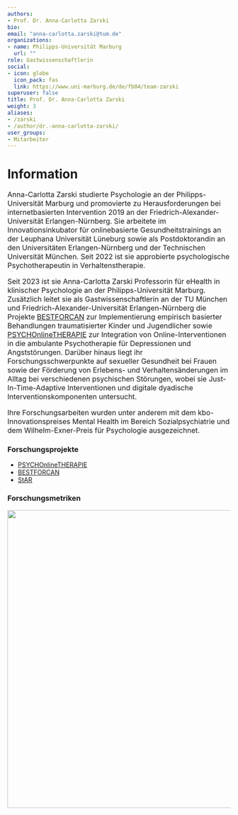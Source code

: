 ```yaml
---
authors:
- Prof. Dr. Anna-Carlotta Zarski
bio:
email: "anna-carlotta.zarski@tum.de"
organizations:
- name: Philipps-Universität Marburg
  url: ""
role: Gastwissenschaftlerin
social:
- icon: globe
  icon_pack: fas
  link: https://www.uni-marburg.de/de/fb04/team-zarski
superuser: false
title: Prof. Dr. Anna-Carlotta Zarski
weight: 3
aliases:
- /zarski
- /author/dr.-anna-carlotta-zarski/
user_groups:
- Mitarbeiter
---
```


# Information

<font size="3">
 
Anna-Carlotta Zarski studierte Psychologie an der Philipps-Universität Marburg und promovierte zu Herausforderungen bei internetbasierten Intervention 2019 an der Friedrich-Alexander-Universität Erlangen-Nürnberg. Sie arbeitete im Innovationsinkubator für onlinebasierte Gesundheitstrainings an der Leuphana Universität Lüneburg sowie als Postdoktorandin an den Universitäten Erlangen-Nürnberg und der Technischen Universität München. Seit 2022 ist sie approbierte psychologische Psychotherapeutin in Verhaltenstherapie. 

Seit 2023 ist sie Anna-Carlotta Zarski Professorin für eHealth in klinischer Psychologie an der Philipps-Universität Marburg. Zusätzlich leitet sie als Gastwissenschaftlerin an der TU München und Friedrich-Alexander-Universität Erlangen-Nürnberg die Projekte [BESTFORCAN](https://www.ku.de/bestforcan) zur Implementierung empirisch basierter Behandlungen traumatisierter Kinder und Jugendlicher sowie [PSYCHOnlineTHERAPIE](https://psychonlinetherapie.de) zur Integration von Online-Interventionen in die ambulante Psychotherapie für Depressionen und Angststörungen. Darüber hinaus liegt ihr Forschungsschwerpunkte auf sexueller Gesundheit bei Frauen sowie der Förderung von Erlebens- und Verhaltensänderungen im Alltag bei verschiedenen psychischen Störungen, wobei sie Just-In-Time-Adaptive Interventionen und digitale dyadische Interventionskomponenten untersucht. 

Ihre Forschungsarbeiten wurden unter anderem mit dem kbo-Innovationspreises Mental Health im Bereich Sozialpsychiatrie und dem Wilhelm-Exner-Preis für Psychologie ausgezeichnet. 

</font>

### Forschungsprojekte

- [PSYCHOnlineTHERAPIE](https://psychonlinetherapie.de)
- [BESTFORCAN](https://www.ku.de/bestforcan)
- [StAR](https://hellobetter.de/star-studie/)



### Forschungsmetriken

<img src="/de/authors/zarski-ac/_index_files/figure-html/unnamed-chunk-1-1.png" width="672" />
